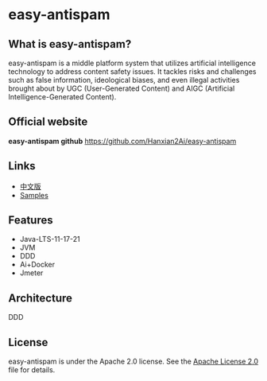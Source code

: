 # easy-antispam

## What is easy-antispam?
easy-antispam is a middle platform system that utilizes artificial intelligence technology to address content safety issues. It tackles risks and challenges such as false information, ideological biases, and even illegal activities brought about by UGC (User-Generated Content) and AIGC (Artificial Intelligence-Generated Content).

## Official website
**easy-antispam github** https://github.com/Hanxian2Ai/easy-antispam

## Links
- [中文版](https://github.com/Hanxian2Ai/easy-antispam/blob/main/README-ZH.md)
- [Samples]()

## Features
- Java-LTS-11-17-21
- JVM
- DDD
- Ai+Docker
- Jmeter

## Architecture
DDD

## License
easy-antispam is under the Apache 2.0 license. See the [Apache License 2.0](http://www.apache.org/licenses/LICENSE-2.0) file for details.